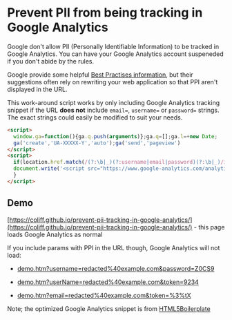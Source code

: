 # Prevent PII from being tracking in Google Analytics

Google don't allow PII (Personally Identifiable Information) to be tracked in Google Analytics. You can have your Google Analytics account suspeneded if you don't abide by the rules.

Google provide some helpful [Best Practises information](https://support.google.com/adsense/answer/6156630?hl=en), but their suggestions often rely on rewriting your web application so that PPI aren't displayed in the URL.

This work-around script works by only including Google Analytics tracking snippet if the URL **does not** include `email=`, `username=` or `password=` strings. The exact strings could easily be modified to suit your needs.

``` html
<script>
  window.ga=function(){ga.q.push(arguments)};ga.q=[];ga.l=+new Date;
  ga('create','UA-XXXXX-Y','auto');ga('send','pageview')
</script>
<script>
  if(location.href.match(/(?:\b|_)(?:username|email|password)(?:\b|_)/i) > -1){
  document.write('<script src="https://www.google-analytics.com/analytics.js" aysnc defer><\/script>');
  }
</script>
```

## Demo

[https://coliff.github.io/prevent-pii-tracking-in-google-analytics/](https://coliff.github.io/prevent-pii-tracking-in-google-analytics/) - this page loads Google Analytics as normal

If you include params with PPI in the URL though, Google Analytics will not load:

- [demo.htm?username=redacted%40example.com&password=Z0CS9](https://coliff.github.io/prevent-pii-tracking-in-google-analytics/?username=redacted%40example.com&password=Z0CS9)

- [demo.htm?userName=redacted%40example.com&token=9234](https://coliff.github.io/prevent-pii-tracking-in-google-analytics/?userName=redacted%40example.com&token=9234)

- [demo.htm?email=redacted%40example.com&token=%3%tX](https://coliff.github.io/prevent-pii-tracking-in-google-analytics/?email=redacted%40example.com&token=%3%tX)


Note; the optimized Google Analytics snippet is from [HTML5Boilerplate](https://github.com/h5bp/html5-boilerplate/blob/master/src/index.html)

<script>
  if(location.href.match(/(?:\b|_)(?:username|email|password)(?:\b|_)/i) > -1){
  document.write('<script src="https://www.google-analytics.com/analytics.js"><\/script>');
  }
</script>
